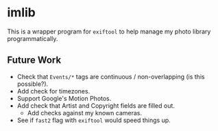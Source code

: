 # imlib

This is a wrapper program for `exiftool` to help manage my photo library programmatically.

## Future Work

- Check that `Events/*` tags are continuous / non-overlapping (is this possible?).
- Add check for timezones.
- Support Google's Motion Photos.
- Add check that Artist and Copyright fields are filled out.
  - Add checks against my known cameras.
- See if `fast2` flag with `exiftool` would speed things up.
